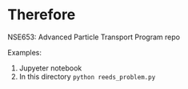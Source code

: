 # Therefore
NSE653: Advanced Particle Transport Program repo

Examples: 
1. Jupyeter notebook
2. In this directory `python reeds_problem.py`

